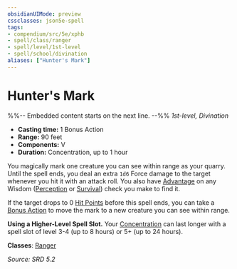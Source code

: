 ```yaml
---
obsidianUIMode: preview
cssclasses: json5e-spell
tags:
- compendium/src/5e/xphb
- spell/class/ranger
- spell/level/1st-level
- spell/school/divination
aliases: ["Hunter's Mark"]
---
```

# Hunter's Mark
%%-- Embedded content starts on the next line. --%%
*1st-level, Divination*  

- **Casting time:** 1 Bonus Action
- **Range:** 90 feet
- **Components:** V
- **Duration:** Concentration, up to 1 hour

You magically mark one creature you can see within range as your quarry. Until the spell ends, you deal an extra `1d6` Force damage to the target whenever you hit it with an attack roll. You also have [Advantage](advantage-xphb.md) on any Wisdom ([Perception](skills.md#Perception) or [Survival](skills.md#Survival)) check you make to find it.

If the target drops to 0 [Hit Points](hit-points-xphb.md) before this spell ends, you can take a [Bonus Action](bonus-action-xphb.md) to move the mark to a new creature you can see within range.

**Using a Higher-Level Spell Slot.** Your [Concentration](conditions.md#Concentration) can last longer with a spell slot of level 3-4 (up to 8 hours) or 5+ (up to 24 hours).

**Classes**: [Ranger](list-spells-classes-ranger.md)

*Source: SRD 5.2*